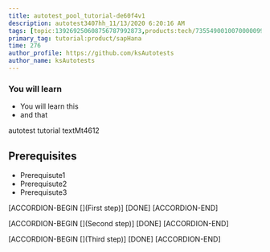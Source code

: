 ```yaml
---
title: autotest_pool_tutorial-de60f4v1
description: autotest3407hh_11/13/2020 6:20:16 AM
tags: [topic:139269250608756787992873,products:tech/73554900100700000996,tutorial:experience/advanced]
primary_tag: tutorial:product/sapHana
time: 276
author_profile: https://github.com/ksAutotests
author_name: ksAutotests
---
```

### You will learn
- You will learn this
- and that

autotest tutorial textMt4612

## Prerequisites
- Prerequisute1
- Prerequisute2
- Prerequisute3

[ACCORDION-BEGIN [](First step)]
[DONE]
[ACCORDION-END]

[ACCORDION-BEGIN [](Second step)]
[DONE]
[ACCORDION-END]

[ACCORDION-BEGIN [](Third step)]
[DONE]
[ACCORDION-END]

